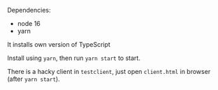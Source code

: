 Dependencies:
  * node 16
  * yarn

It installs own version of TypeScript

Install using `yarn`, then run `yarn start` to start.

There is a hacky client in `testclient`, just open `client.html` in browser (after `yarn start`).
